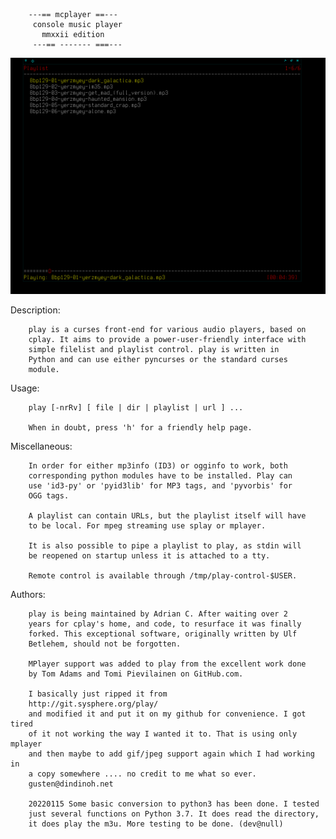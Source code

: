         ---== mcplayer ==---
         console music player 
           mmxxii edition 
         ---== ------- ===---
        
![MCPLAYER SCREEN](https://raw.githubusercontent.com/mtatton/mcplay/master/mcplay.png)

Description:

        play is a curses front-end for various audio players, based on
        cplay. It aims to provide a power-user-friendly interface with
        simple filelist and playlist control. play is written in
        Python and can use either pyncurses or the standard curses
        module.

Usage:

        play [-nrRv] [ file | dir | playlist | url ] ...

        When in doubt, press 'h' for a friendly help page.

Miscellaneous:

        In order for either mp3info (ID3) or ogginfo to work, both
        corresponding python modules have to be installed. Play can
        use 'id3-py' or 'pyid3lib' for MP3 tags, and 'pyvorbis' for
        OGG tags.

        A playlist can contain URLs, but the playlist itself will have
        to be local. For mpeg streaming use splay or mplayer.

        It is also possible to pipe a playlist to play, as stdin will
        be reopened on startup unless it is attached to a tty.

        Remote control is available through /tmp/play-control-$USER.

Authors:

        play is being maintained by Adrian C. After waiting over 2
        years for cplay's home, and code, to resurface it was finally
        forked. This exceptional software, originally written by Ulf
        Betlehem, should not be forgotten.

        MPlayer support was added to play from the excellent work done
        by Tom Adams and Tomi Pievilainen on GitHub.com.

        I basically just ripped it from
        http://git.sysphere.org/play/
        and modified it and put it on my github for convenience. I got tired
        of it not working the way I wanted it to. That is using only mplayer
        and then maybe to add gif/jpeg support again which I had working in
        a copy somewhere .... no credit to me what so ever.
        gusten@dindinoh.net

        20220115 Some basic conversion to python3 has been done. I tested
        just several functions on Python 3.7. It does read the directory,
        it does play the m3u. More testing to be done. (dev@null)
